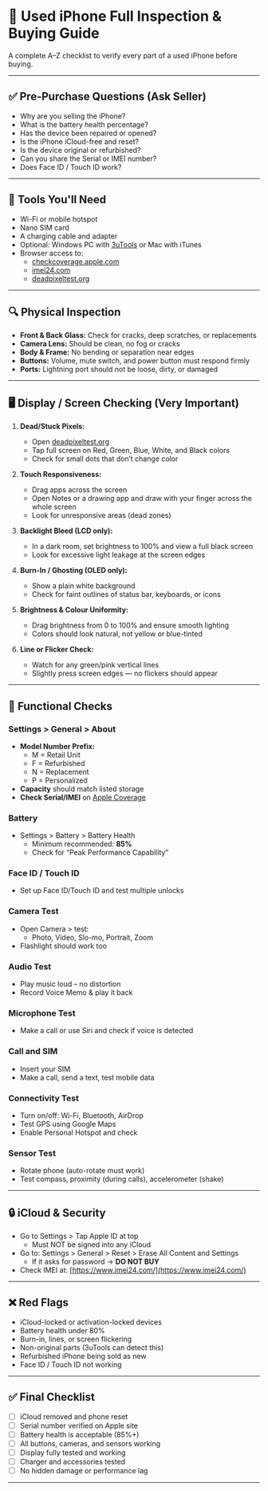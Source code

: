 # 📱 Used iPhone Full Inspection & Buying Guide

A complete A–Z checklist to verify every part of a used iPhone before buying.

---

## ✅ Pre-Purchase Questions (Ask Seller)
- Why are you selling the iPhone?
- What is the battery health percentage?
- Has the device been repaired or opened?
- Is the iPhone iCloud-free and reset?
- Is the device original or refurbished?
- Can you share the Serial or IMEI number?
- Does Face ID / Touch ID work?

---

## 🧰 Tools You'll Need
- Wi-Fi or mobile hotspot
- Nano SIM card
- A charging cable and adapter
- Optional: Windows PC with [3uTools](https://www.3u.com/) or Mac with iTunes
- Browser access to:
  - [checkcoverage.apple.com](https://checkcoverage.apple.com)
  - [imei24.com](https://www.imei24.com/)
  - [deadpixeltest.org](https://deadpixeltest.org)

---

## 🔍 Physical Inspection
- **Front & Back Glass:** Check for cracks, deep scratches, or replacements
- **Camera Lens:** Should be clean, no fog or cracks
- **Body & Frame:** No bending or separation near edges
- **Buttons:** Volume, mute switch, and power button must respond firmly
- **Ports:** Lightning port should not be loose, dirty, or damaged

---

## 🖥️ Display / Screen Checking (Very Important)
1. **Dead/Stuck Pixels:**  
   - Open [deadpixeltest.org](https://deadpixeltest.org)  
   - Tap full screen on Red, Green, Blue, White, and Black colors  
   - Check for small dots that don’t change color

2. **Touch Responsiveness:**  
   - Drag apps across the screen  
   - Open Notes or a drawing app and draw with your finger across the whole screen  
   - Look for unresponsive areas (dead zones)

3. **Backlight Bleed (LCD only):**  
   - In a dark room, set brightness to 100% and view a full black screen  
   - Look for excessive light leakage at the screen edges

4. **Burn-In / Ghosting (OLED only):**  
   - Show a plain white background  
   - Check for faint outlines of status bar, keyboards, or icons

5. **Brightness & Colour Uniformity:**  
   - Drag brightness from 0 to 100% and ensure smooth lighting  
   - Colors should look natural, not yellow or blue-tinted

6. **Line or Flicker Check:**  
   - Watch for any green/pink vertical lines  
   - Slightly press screen edges — no flickers should appear

---

## 📲 Functional Checks

### Settings > General > About
- **Model Number Prefix:**
  - M = Retail Unit
  - F = Refurbished
  - N = Replacement
  - P = Personalized
- **Capacity** should match listed storage
- **Check Serial/IMEI** on [Apple Coverage](https://checkcoverage.apple.com)

### Battery
- Settings > Battery > Battery Health
  - Minimum recommended: **85%**
  - Check for “Peak Performance Capability”

### Face ID / Touch ID
- Set up Face ID/Touch ID and test multiple unlocks

### Camera Test
- Open Camera > test:
  - Photo, Video, Slo-mo, Portrait, Zoom
- Flashlight should work too

### Audio Test
- Play music loud – no distortion
- Record Voice Memo & play it back

### Microphone Test
- Make a call or use Siri and check if voice is detected

### Call and SIM
- Insert your SIM
- Make a call, send a text, test mobile data

### Connectivity Test
- Turn on/off: Wi-Fi, Bluetooth, AirDrop
- Test GPS using Google Maps
- Enable Personal Hotspot and check

### Sensor Test
- Rotate phone (auto-rotate must work)
- Test compass, proximity (during calls), accelerometer (shake)

---

## 🔒 iCloud & Security
- Go to Settings > Tap Apple ID at top
  - Must NOT be signed into any iCloud
- Go to: Settings > General > Reset > Erase All Content and Settings
  - If it asks for password → **DO NOT BUY**
- Check IMEI at: [https://www.imei24.com/](https://www.imei24.com/)

---

## ❌ Red Flags
- iCloud-locked or activation-locked devices
- Battery health under 80%
- Burn-in, lines, or screen flickering
- Non-original parts (3uTools can detect this)
- Refurbished iPhone being sold as new
- Face ID / Touch ID not working

---

## ✅ Final Checklist
- [ ] iCloud removed and phone reset
- [ ] Serial number verified on Apple site
- [ ] Battery health is acceptable (85%+)
- [ ] All buttons, cameras, and sensors working
- [ ] Display fully tested and working
- [ ] Charger and accessories tested
- [ ] No hidden damage or performance lag

---

